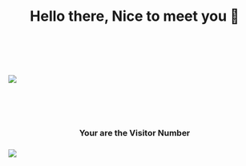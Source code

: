 
<h1 align="center">Hello there, Nice to meet you 👋<h1/>
<br/>
<p align="center">
  <img style="height:auto;
        max-width:100%;
        border:none;
        display:block;"
        src="https://cdn39.picsart.com/147366079000202.png"
   >
</p>
<br/>
<p align="center">
  <h3 align="center">Your are the Visitor Number<h3/>
  <img src="https://profile-counter.glitch.me/Abhayaku/count.svg">
</p>
